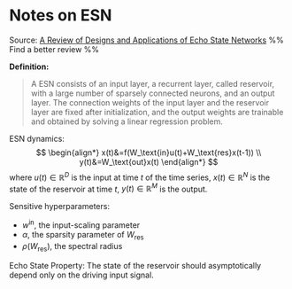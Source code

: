 # Notes on ESN
Source: [A Review of Designs and Applications of Echo State Networks](https://arxiv.org/pdf/2012.02974.pdf) %% Find a better review %%

**Definition:**
>A ESN consists of an input layer, a recurrent layer, called reservoir, with a large number of sparsely connected neurons, and an output layer. The connection weights of the input layer and the reservoir layer are fixed after initialization, and the output weights are trainable and obtained by solving a linear regression problem.

ESN dynamics:
$$
\begin{align*}
	x(t)&=f(W_\text{in}u(t)+W_\text{res}x(t-1)) \\
	y(t)&=W_\text{out}x(t)
\end{align*}
$$
where $u(t)\in \mathbb{R}^D$ is the input at time $t$ of the time series, $x(t)\in \mathbb{R}^N$ is the state of the reservoir at time $t$, $y(t)\in\mathbb{R}^M$ is the output.

Sensitive hyperparameters:
- $w^\text{in}$, the input-scaling parameter
- $\alpha$, the sparsity parameter of $W_\text{res}$
- $\rho(W_\text{res})$, the spectral radius

Echo State Property: The state of the reservoir should asymptotically depend only on the driving input signal.